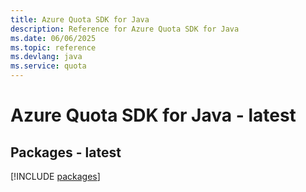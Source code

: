 ```yaml
---
title: Azure Quota SDK for Java
description: Reference for Azure Quota SDK for Java
ms.date: 06/06/2025
ms.topic: reference
ms.devlang: java
ms.service: quota
---
```

# Azure Quota SDK for Java - latest
## Packages - latest
[!INCLUDE [packages](quota-index.md)]